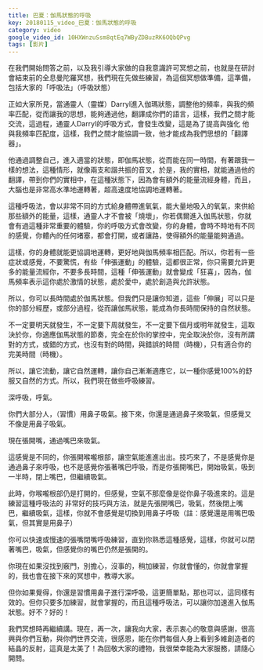 ```yaml
---
title: 巴夏：伽馬狀態的呼吸
key: 20180115_video_巴夏：伽馬狀態的呼吸
category: video
google_video_id: 10HXWnzuSsm8qtEq7WByZDBuzRK6OQbQPvg
tags: [影片]
---
```


在我們開始問答之前，以及我引導大家做的自我意識許可冥想之前，也就是在研討會結束前的全息曼陀羅冥想，我們現在先做些練習，為這個冥想做準備，這準備，包括大家的「呼吸法」（呼吸狀態）

正如大家所見，當通靈人（靈媒）Darryl進入伽瑪狀態，調整他的頻率，與我的頻率匹配，從而讓我的思想，能夠通過他，翻譯成你們的語言，這樣，我們之間才能交流，這過程，通靈人Darryl的呼吸方式，會發生改變，這是為了提高與強化 他與我頻率匹配度，這樣，我們之間才能協調一致，他才能成為我們思想的「翻譯器」。

他通過調整自己，進入適當的狀態，即伽馬狀態，從而能在同一時間，有著跟我一樣的想法，這種情形，就像兩支和諧共振的音叉，於是，我的實相，就能通過他的翻譯，帶到你們的實相中，在這種狀態下，因為會有額外的能量流經身體，而且，大腦也是非常高水準地運轉著，超高速度地協調地運轉著。

這種呼吸法，會以非常不同的方式給身體帶進氧氣，能大量地吸入的氧氣，來供給那些額外的能量，這樣，通靈人才不會被「燒壞」，你若偶爾進入伽馬狀態，你就會有過這種非常重要的體驗，你的呼吸方式會改變，你的身體，會時不時地有不同的感覺，你體內的任何堵塞，都會打開，或者讓路，使得額外的能量能夠通過。

這樣，你的身體就能更協調地運轉，更好地與伽馬頻率相匹配。所以，你若有一些症狀或感覺，不要驚慌，有些「伸張運動」的體驗，這都很正常，你只需要允許更多的能量流經你，不要多長時間，這種「伸張運動」就會變成「狂喜」，因為，伽馬頻率表示這你處於激情的狀態，處於愛中，處於創造與允許狀態。

所以，你可以長時間處於伽馬狀態。但我們只是讓你知道，這些「伸展」可以只是你的部分經歷，或部分過程，從而讓伽馬狀態，能成為你長時間保持的自然狀態。

不一定要明天就發生，不一定要下周就發生，不一定要下個月或明年就發生，這取決於你，你適應伽馬狀態的節奏，完全在於你的掌控中，完全取決於你，沒有所謂對的方式，或錯的方式，也沒有對的時間，與錯誤的時間（時機），只有適合你的完美時間（時機）。

所以，讓它流動，讓它自然運轉，讓你自己漸漸適應它，以一種你感覺100%的舒服又自然的方式。所以，我們現在做些呼吸練習。

深呼吸，呼氣。

你們大部分人，（習慣）用鼻子吸氣。接下來，你還是通過鼻子來吸氣，但感覺又不像是用鼻子吸氣。

現在張開嘴，通過嘴巴來吸氣。

這感覺是不同的，你張開喉嚨根部，讓空氣能進進出出。技巧來了，不是感覺你是通過鼻子來呼吸，也不是感覺你張著嘴巴呼吸，而是你張開嘴巴，開始吸氣，吸到一半時，閉上嘴巴，但繼續吸氣。

此時，你喉嚨根部仍是打開的，但感覺，空氣不那麼像是從你鼻子吸進來的。這是練習這種呼吸法的 非常好的技巧與方法，就是先張開嘴巴，吸氣，然後閉上嘴巴，繼續吸氣，這樣，你就不會感覺是切換到用鼻子呼吸（註：感覺還是用嘴巴吸氣，但其實是用鼻子）

你可以快速或慢速的張嘴閉嘴呼吸練習，直到你熟悉這種感覺，這樣，你就可以閉著嘴巴，吸氣，但感覺你的嘴巴仍然是張開的。

你現在如果沒找到竅門，別擔心，沒事的，稍加練習，你就會懂的，你就會掌握的，我也會在接下來的冥想中，教導大家。

但你如果覺得，你還是習慣用鼻子進行深呼吸，這更簡單點，那也可以，這同樣有效的。但你只要多加練習，就會掌握的，而且這種呼吸法，可以讓你加速進入伽馬狀態。好不？好的！

我們冥想時再繼續講。現在，再一次，讓我向大家，表示衷心的敬意與感謝，很高興與你們互動，與你們世界交流，很感恩，能在你們每個人身上看到多維創造者的結晶的反射，這真是太美了！為回敬大家的禮物，我很榮幸能為大家服務，請隨心開問。
